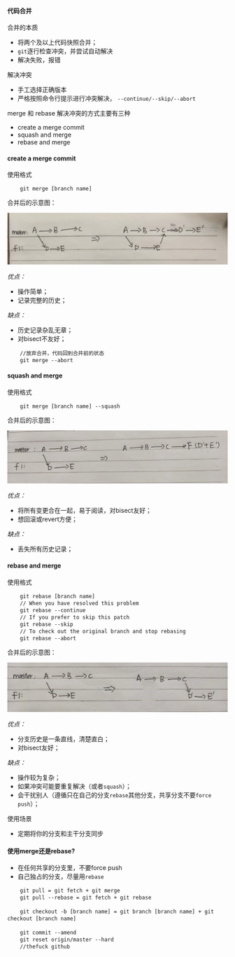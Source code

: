 #### 代码合并
合并的本质
+ 将两个及以上代码快照合并；
+ `git`逐行检查冲突，并尝试自动解决
+ 解决失败，报错

解决冲突

+ 手工选择正确版本
+ 严格按照命令行提示进行冲突解决， `--continue/--skip/--abort`

merge 和 rebase 解决冲突的方式主要有三种
+ create a merge commit
+ squash and merge
+ rebase and merge

#### create a merge commit
使用格式

```
    git merge [branch name]
```
合并后的示意图：

![merge 后的路线图](https://github.com/FredaFei/blogs/blob/master/articles/git/images/merge.jpg)

*优点：*
+ 操作简单；
+ 记录完整的历史；

*缺点：*
+ 历史记录杂乱无章；
+ 对bisect不友好；

```
    //放弃合并，代码回到合并前的状态
    git merge --abort
```

#### squash and merge
使用格式
```
    git merge [branch name] --squash
```
合并后的示意图：

![squash 后的路线图](https://github.com/FredaFei/blogs/blob/master/articles/git/images/squash.jpg)

*优点：*
+ 将所有变更合在一起，易于阅读，对bisect友好；
+ 想回滚或revert方便；

*缺点：*
+ 丢失所有历史记录；


#### rebase and merge
使用格式

```
    git rebase [branch name]
    // When you have resolved this problem
    git rebase --continue
    // If you prefer to skip this patch
    git rebase --skip
    // To check out the original branch and stop rebasing 
    git rebase --abort
```
合并后的示意图：

![rebase 后的路线图](https://github.com/FredaFei/blogs/blob/master/articles/git/images/rebase.jpg)


*优点：*
+ 分支历史是一条直线，清楚直白；
+ 对bisect友好；

*缺点：*
+ 操作较为复杂；
+ 如果冲突可能要重复解决（或者`squash`）；
+ 会干扰别人（遵循只在自己的分支`rebase`其他分支，共享分支不要`force push`）；

使用场景
+ 定期将你的分支和主干分支同步

#### 使用merge还是rebase?
+ 在任何共享的分支里，不要force push
+ 自己独占的分支，尽量用`rebase`


``` 
    git pull = git fetch + git merge
    git pull --rebase = git fetch + git rebase

    git checkout -b [branch name] = git branch [branch name] + git checkout [branch name]

    git commit --amend
    git reset origin/master --hard
    //thefuck github
```